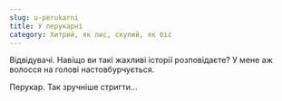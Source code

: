 ```yaml
---
slug: u-perukarni
title: У перукарні
category: Хитрий, як лис, скупий, як біс
---
```

Відвідувачі. Навіщо ви такі жахливі історії розповідаєте? У мене аж волосся на голові настовбурчується.

Перукар. Так зручніше стригти…
